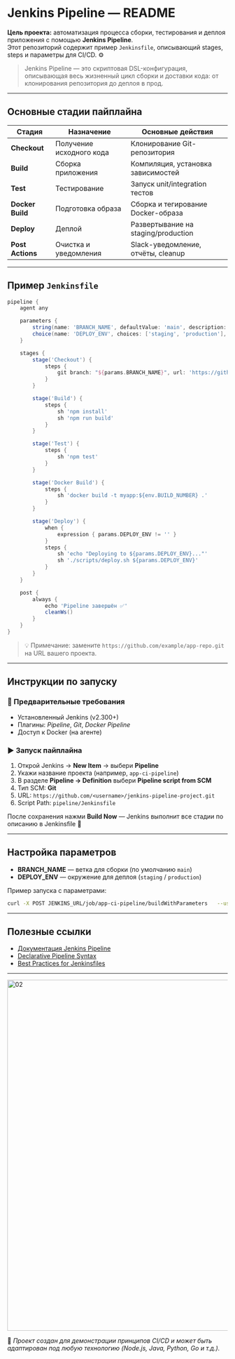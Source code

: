 # Jenkins Pipeline — README

**Цель проекта:** автоматизация процесса сборки, тестирования и деплоя приложения с помощью **Jenkins Pipeline**.  
Этот репозиторий содержит пример `Jenkinsfile`, описывающий stages, steps и параметры для CI/CD. ⚙️

> Jenkins Pipeline — это скриптовая DSL-конфигурация, описывающая весь жизненный цикл сборки и доставки кода: от клонирования репозитория до деплоя в прод.

---

## Основные стадии пайплайна

| Стадия | Назначение | Основные действия |
|---|---|---|
| **Checkout** | Получение исходного кода | Клонирование Git-репозитория |
| **Build** | Сборка приложения | Компиляция, установка зависимостей |
| **Test** | Тестирование | Запуск unit/integration тестов |
| **Docker Build** | Подготовка образа | Сборка и тегирование Docker-образа |
| **Deploy** | Деплой | Развертывание на staging/production |
| **Post Actions** | Очистка и уведомления | Slack-уведомление, отчёты, cleanup |

---

## Пример `Jenkinsfile`

```groovy
pipeline {
    agent any

    parameters {
        string(name: 'BRANCH_NAME', defaultValue: 'main', description: 'Git ветка для сборки')
        choice(name: 'DEPLOY_ENV', choices: ['staging', 'production'], description: 'Окружение деплоя')
    }

    stages {
        stage('Checkout') {
            steps {
                git branch: "${params.BRANCH_NAME}", url: 'https://github.com/example/app-repo.git'
            }
        }

        stage('Build') {
            steps {
                sh 'npm install'
                sh 'npm run build'
            }
        }

        stage('Test') {
            steps {
                sh 'npm test'
            }
        }

        stage('Docker Build') {
            steps {
                sh 'docker build -t myapp:${env.BUILD_NUMBER} .'
            }
        }

        stage('Deploy') {
            when {
                expression { params.DEPLOY_ENV != '' }
            }
            steps {
                sh 'echo "Deploying to ${params.DEPLOY_ENV}..."'
                sh './scripts/deploy.sh ${params.DEPLOY_ENV}'
            }
        }
    }

    post {
        always {
            echo 'Pipeline завершён ✅'
            cleanWs()
        }
    }
}
```

> 💡 Примечание: замените `https://github.com/example/app-repo.git` на URL вашего проекта.

---

## Инструкции по запуску

### 🧱 Предварительные требования
- Установленный Jenkins (v2.300+)
- Плагины: *Pipeline*, *Git*, *Docker Pipeline*
- Доступ к Docker (на агенте)

### ▶️ Запуск пайплайна
1. Открой Jenkins → **New Item** → выбери **Pipeline**
2. Укажи название проекта (например, `app-ci-pipeline`)
3. В разделе **Pipeline → Definition** выбери **Pipeline script from SCM**
4. Тип SCM: **Git**
5. URL: `https://github.com/<username>/jenkins-pipeline-project.git`
6. Script Path: `pipeline/Jenkinsfile`

После сохранения нажми **Build Now** — Jenkins выполнит все стадии по описанию в Jenkinsfile 🚀

---

## Настройка параметров

- **BRANCH_NAME** — ветка для сборки (по умолчанию `main`)
- **DEPLOY_ENV** — окружение для деплоя (`staging` / `production`)

Пример запуска с параметрами:
```bash
curl -X POST JENKINS_URL/job/app-ci-pipeline/buildWithParameters   --user user:token   --data BRANCH_NAME=develop   --data DEPLOY_ENV=staging
```

---

## Полезные ссылки
- [Документация Jenkins Pipeline](https://www.jenkins.io/doc/book/pipeline/)
- [Declarative Pipeline Syntax](https://www.jenkins.io/doc/book/pipeline/syntax/)
- [Best Practices for Jenkinsfiles](https://www.jenkins.io/doc/book/pipeline/best-practices/)

---
<img width="800" height="800" alt="02" src="https://github.com/user-attachments/assets/1a301f10-563a-46c3-95c0-f29714dcbf1b" />

📘 *Проект создан для демонстрации принципов CI/CD и может быть адаптирован под любую технологию (Node.js, Java, Python, Go и т.д.).*

